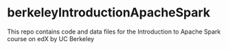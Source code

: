 # berkeleyIntroductionApacheSpark
This repo contains code and data files for the Introduction to Apache Spark course on edX by UC Berkeley
